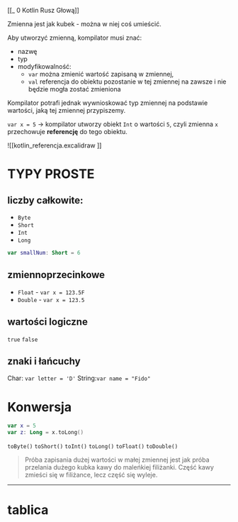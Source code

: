 [[_ 0 Kotlin Rusz Głową]]

Zmienna jest jak kubek - można w niej coś umieścić.

Aby utworzyć zmienną, kompilator musi znać:
- nazwę
- typ
- modyfikowalność:
	- `var` można zmienić wartość zapisaną w zmiennej,
	- `val` referencja do obiektu pozostanie w tej zmiennej na zawsze i nie będzie mogła zostać zmieniona

Kompilator potrafi jednak wywnioskować typ zmiennej na podstawie wartości, jaką tej zmiennej przypiszemy.

`var x = 5` -> kompilator utworzy obiekt `Int` o wartości `5`,
czyli zmienna `x` przechowuje **referencję** do tego obiektu.

![[kotlin_referencja.excalidraw ]]


# TYPY PROSTE
## liczby całkowite:
- `Byte`
- `Short`
- `Int`
- `Long`

```kotlin
var smallNum: Short = 6
```

## zmiennoprzecinkowe
- `Float` - `var x = 123.5F`
- `Double` - `var x = 123.5`

## wartości logiczne
`true`
`false`

## znaki i łańcuchy
Char: `var letter = 'D'`
String:`var name = "Fido"`


# Konwersja
```kotlin
var x = 5
var z: Long = x.toLong()
```

`toByte()`
`toShort()`
`toInt()`
`toLong()`
`toFloat()`
`toDouble()`

> Próba zapisania dużej wartości w małej zmiennej jest jak próba przelania dużego kubka kawy do maleńkiej filiżanki. Część kawy zmieści się w filiżance, lecz część się wyleje.

-----
# tablica








